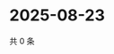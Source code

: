 # 2025-08-23

共 0 条

<!-- BEGIN ZHIHUQUESTIONS -->
<!-- 最后更新时间 Sat Aug 23 2025 05:10:08 GMT+0800 (China Standard Time) -->

<!-- END ZHIHUQUESTIONS -->
